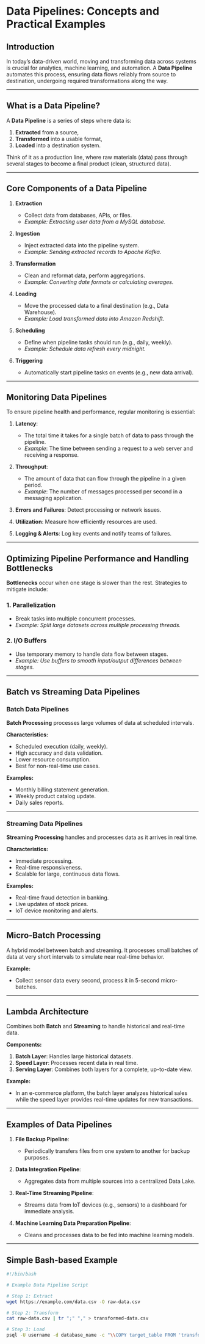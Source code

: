 # Data Pipelines: Concepts and Practical Examples

## Introduction

In today’s data-driven world, moving and transforming data across systems is crucial for analytics, machine learning, and automation. A **Data Pipeline** automates this process, ensuring data flows reliably from source to destination, undergoing required transformations along the way.

---

## What is a Data Pipeline?

A **Data Pipeline** is a series of steps where data is:

1. **Extracted** from a source,
2. **Transformed** into a usable format,
3. **Loaded** into a destination system.

Think of it as a production line, where raw materials (data) pass through several stages to become a final product (clean, structured data).

---

## Core Components of a Data Pipeline

1. **Extraction**
   - Collect data from databases, APIs, or files.
   - _Example: Extracting user data from a MySQL database._

2. **Ingestion**
   - Inject extracted data into the pipeline system.
   - _Example: Sending extracted records to Apache Kafka._

3. **Transformation**
   - Clean and reformat data, perform aggregations.
   - _Example: Converting date formats or calculating averages._

4. **Loading**
   - Move the processed data to a final destination (e.g., Data Warehouse).
   - _Example: Load transformed data into Amazon Redshift._

5. **Scheduling**
   - Define when pipeline tasks should run (e.g., daily, weekly).
   - _Example: Schedule data refresh every midnight._

6. **Triggering**
   - Automatically start pipeline tasks on events (e.g., new data arrival).

---

## Monitoring Data Pipelines

To ensure pipeline health and performance, regular monitoring is essential:

1. **Latency**:
   - The total time it takes for a single batch of data to pass through the pipeline.
   - *Example*: The time between sending a request to a web server and receiving a response.

2. **Throughput**:
   - The amount of data that can flow through the pipeline in a given period.
   - *Example*: The number of messages processed per second in a messaging application.
3. **Errors and Failures**: Detect processing or network issues.
4. **Utilization**: Measure how efficiently resources are used.
5. **Logging & Alerts**: Log key events and notify teams of failures.

---

## Optimizing Pipeline Performance and Handling Bottlenecks

**Bottlenecks** occur when one stage is slower than the rest. Strategies to mitigate include:

### 1. Parallelization
- Break tasks into multiple concurrent processes.
- _Example: Split large datasets across multiple processing threads._

### 2. I/O Buffers
- Use temporary memory to handle data flow between stages.
- _Example: Use buffers to smooth input/output differences between stages._

---

## Batch vs Streaming Data Pipelines

### Batch Data Pipelines

**Batch Processing** processes large volumes of data at scheduled intervals.

**Characteristics:**
- Scheduled execution (daily, weekly).
- High accuracy and data validation.
- Lower resource consumption.
- Best for non-real-time use cases.

**Examples:**
- Monthly billing statement generation.
- Weekly product catalog update.
- Daily sales reports.

---

### Streaming Data Pipelines

**Streaming Processing** handles and processes data as it arrives in real time.

**Characteristics:**
- Immediate processing.
- Real-time responsiveness.
- Scalable for large, continuous data flows.

**Examples:**
- Real-time fraud detection in banking.
- Live updates of stock prices.
- IoT device monitoring and alerts.

---

## Micro-Batch Processing

A hybrid model between batch and streaming. It processes small batches of data at very short intervals to simulate near real-time behavior.

**Example:**
- Collect sensor data every second, process it in 5-second micro-batches.

---

## Lambda Architecture

Combines both **Batch** and **Streaming** to handle historical and real-time data.

**Components:**
1. **Batch Layer**: Handles large historical datasets.
2. **Speed Layer**: Processes recent data in real time.
3. **Serving Layer**: Combines both layers for a complete, up-to-date view.

**Example:**
- In an e-commerce platform, the batch layer analyzes historical sales while the speed layer provides real-time updates for new transactions.

---

## Examples of Data Pipelines

1. **File Backup Pipeline**:
   - Periodically transfers files from one system to another for backup purposes.

2. **Data Integration Pipeline**:
   - Aggregates data from multiple sources into a centralized Data Lake.

3. **Real-Time Streaming Pipeline**:
   - Streams data from IoT devices (e.g., sensors) to a dashboard for immediate analysis.

4. **Machine Learning Data Preparation Pipeline**:
   - Cleans and processes data to be fed into machine learning models.

---

## Simple Bash-based Example

```bash
#!/bin/bash

# Example Data Pipeline Script

# Step 1: Extract
wget https://example.com/data.csv -O raw-data.csv

# Step 2: Transform
cat raw-data.csv | tr ";" "," > transformed-data.csv

# Step 3: Load
psql -U username -d database_name -c "\\COPY target_table FROM 'transformed-data.csv' DELIMITER ',' CSV HEADER;"
